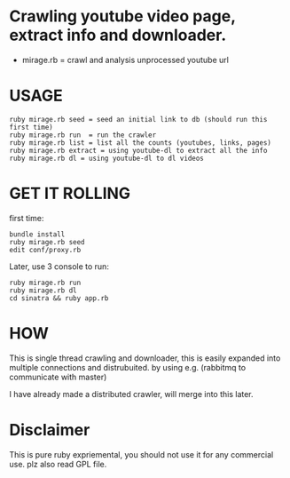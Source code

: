 Crawling youtube video page, extract info and downloader.
==========================================================

* mirage.rb = crawl and analysis unprocessed youtube url

USAGE
=====
    ruby mirage.rb seed = seed an initial link to db (should run this first time)
    ruby mirage.rb run  = run the crawler
    ruby mirage.rb list = list all the counts (youtubes, links, pages)
    ruby mirage.rb extract = using youtube-dl to extract all the info
    ruby mirage.rb dl = using youtube-dl to dl videos

GET IT ROLLING
==============
first time:

    bundle install
    ruby mirage.rb seed
    edit conf/proxy.rb
    
Later, use 3 console to run:

    ruby mirage.rb run
    ruby mirage.rb dl
    cd sinatra && ruby app.rb

HOW
===
This is single thread crawling and downloader, this is easily expanded into multiple connections and distrubuited. by using e.g. (rabbitmq to communicate with master)

I have already made a distributed crawler, will merge into this later.

Disclaimer
==========
This is pure ruby expriemental, you should not use it for any commercial use. plz also read GPL file.
